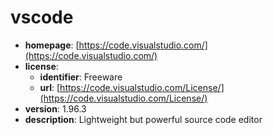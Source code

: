 # vscode

- **homepage**: [https://code.visualstudio.com/](https://code.visualstudio.com/)
- **license**:
  - **identifier**: Freeware
  - **url**: [https://code.visualstudio.com/License/](https://code.visualstudio.com/License/)
- **version**: 1.96.3
- **description**: Lightweight but powerful source code editor

